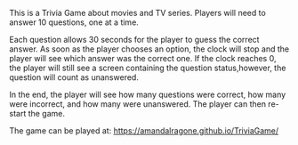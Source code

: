 This is a Trivia Game about movies and TV series. Players will need to answer 10 questions, one at a time.

Each question allows 30 seconds for the player to guess the correct answer. As soon as the player chooses an option, the clock will stop and the player will see which answer was the correct one. If the clock reaches 0, the player will still see a screen containing the question status,however, the question will count as unanswered.

In the end, the player will see how many questions were correct, how many were incorrect, and how many were unanswered. The player can then re-start the game.

The game can be played at: https://amandalragone.github.io/TriviaGame/

